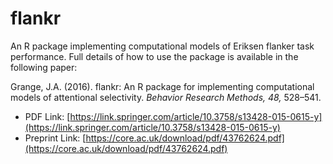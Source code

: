 # flankr
An R package implementing computational models of Eriksen flanker task performance. Full details of how to use the package is available in the following paper:

Grange, J.A. (2016). flankr: An R package for implementing computational models of attentional selectivity. *Behavior Research Methods, 48,* 528–541.

* PDF Link: [https://link.springer.com/article/10.3758/s13428-015-0615-y](https://link.springer.com/article/10.3758/s13428-015-0615-y)
* Preprint Link: [https://core.ac.uk/download/pdf/43762624.pdf](https://core.ac.uk/download/pdf/43762624.pdf)
